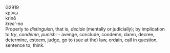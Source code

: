 G2919  
κρίνω  
krinō  
*kree‘-no*  
Properly to *distinguish*, that is, *decide* (mentally or judicially);
by implication to *try*, *condemn*, *punish:* - avenge, conclude,
condemn, damn, decree, determine, esteem, judge, go to (sue at the) law,
ordain, call in question, sentence to, think.  
